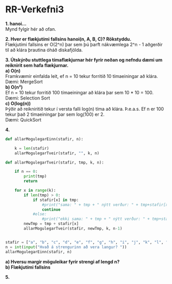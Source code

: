 # RR-Verkefni3  

**1. hanoi...**  
Mynd fylgir hér að ofan.

**2. Hver er flækjutími fallsins hanoi(n, A, B, C)? Rökstyddu.**  
Flækjutími fallsins er O(2^n) þar sem þú þarft nákvæmlega 2^n - 1 aðgerðir til að klára þrautina óháð diskafjölda.  

**3. Útskýrðu stuttlega tímaflækjurnar hér fyrir neðan og nefndu dæmi um reiknirit sem hafa flækjurnar.**  
  **a) O(n)**  
  Framkvæmir einfalda leit, ef n = 10 tekur forritið 10 tímaeiningar að klára.  
  Dæmi: MergeSort  
  **b) O(n²)**  
  Ef n = 10 tekur forritið 100 tímaeiningar að klára þar sem 10 * 10 = 100.  
  Dæmi: Selection Sort  
  **c) O(log(n))**  
  Þýðir að reikniritið tekur í versta falli log(n) tíma að klára. Þ.e.a.s. Ef n er 100 tekur það 2 tímaeiningar þar sem log(100) er 2.  
  Dæmi: QuickSort  
  
**4.**  
```python
def allarMogulegarEinn(stafir, n):

    k = len(stafir)
    allarMogulegarTveir(stafir, "", k, n)

def allarMogulegarTveir(stafir, tmp, k, n):

    if n == 0:
        print(tmp)
        return

    for x in range(k):
        if len(tmp) > 0:
            if stafir[x] in tmp:
                #print("sama: " + tmp + " nýtt verður: " + tmp+stafir[x])
                continue
            #else:
                #print("ekki sama: " + tmp + " nýtt verður: " + tmp+stafir[x])
        newTmp = tmp + stafir[x]
        allarMogulegarTveir(stafir, newTmp, k, n-1)


stafir = ["a", "b", "c", "d", "e", "f", "g", "h", "i", "j", "k", "l", "m", "n", "o", "p", "q", "r", "s", "t", "u", "v", "w", "x", "y", "z"]
n = int(input("Hvað á strengurinn að vera langur? "))
allarMogulegarEinn(stafir, n)
```  
**a) Hversu margir möguleikar fyrir strengi af lengd n?**  
**b) Flækjutími fallsins**  

**5.**  
```python

```  

